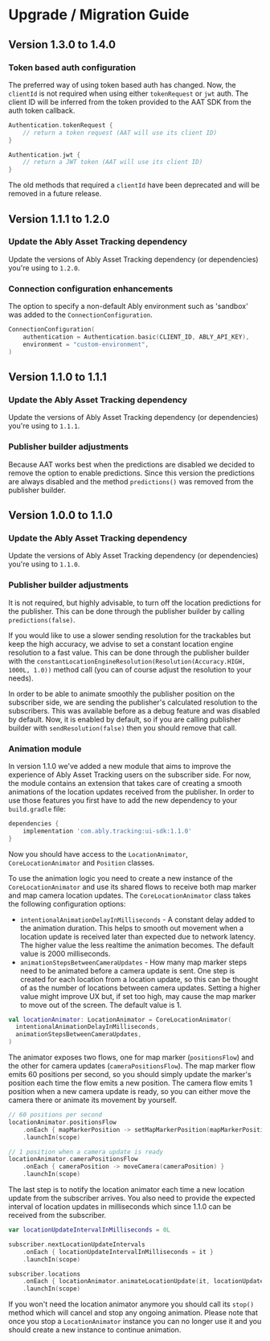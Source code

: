 # Upgrade / Migration Guide

## Version 1.3.0 to 1.4.0

### Token based auth configuration

The preferred way of using token based auth has changed. Now, the `clientId` is not required when using either `tokenRequest` or `jwt` auth.
The client ID will be inferred from the token provided to the AAT SDK from the auth token callback.

```kotlin
Authentication.tokenRequest {
    // return a token request (AAT will use its client ID)
}

Authentication.jwt {
    // return a JWT token (AAT will use its client ID)
}
```

The old methods that required a `clientId` have been deprecated and will be removed in a future release.

## Version 1.1.1 to 1.2.0

### Update the Ably Asset Tracking dependency

Update the versions of Ably Asset Tracking dependency (or dependencies) you're using to `1.2.0`.

### Connection configuration enhancements

The option to specify a non-default Ably environment such as 'sandbox' was added to the `ConnectionConfiguration`.

```kotlin
ConnectionConfiguration(
    authentication = Authentication.basic(CLIENT_ID, ABLY_API_KEY),
    environment = "custom-environment",
)
```

## Version 1.1.0 to 1.1.1

### Update the Ably Asset Tracking dependency

Update the versions of Ably Asset Tracking dependency (or dependencies) you're using to `1.1.1`.

### Publisher builder adjustments

Because AAT works best when the predictions are disabled we decided to remove the option to enable predictions.
Since this version the predictions are always disabled and the method `predictions()` was removed from the publisher builder.

## Version 1.0.0 to 1.1.0

### Update the Ably Asset Tracking dependency

Update the versions of Ably Asset Tracking dependency (or dependencies) you're using to `1.1.0`.

### Publisher builder adjustments

It is not required, but highly advisable, to turn off the location predictions for the publisher. This can be done through the publisher builder by calling `predictions(false)`.

If you would like to use a slower sending resolution for the trackables but keep the high accuracy, we advise to set a constant location engine resolution to a fast value. This can be done through the publisher builder with the `constantLocationEngineResolution(Resolution(Accuracy.HIGH, 1000L, 1.0))` method call (you can of course adjust the resolution to your needs).

In order to be able to animate smoothly the publisher position on the subscriber side, we are sending the publisher's calculated resolution to the subscribers. This was available before as a debug feature and was disabled by default. Now, it is enabled by default, so if you are calling publisher builder with `sendResolution(false)` then you should remove that call.

### Animation module

In version 1.1.0 we've added a new module that aims to improve the experience of Ably Asset Tracking users on the subscriber side. For now, the module contains an extension that takes care of creating a smooth animations of the location updates received from the publisher. In order to use those features you first have to add the new dependency to your `build.gradle` file:

```groovy
dependencies {
    implementation 'com.ably.tracking:ui-sdk:1.1.0'
}
```

Now you should have access to the `LocationAnimator`, `CoreLocationAnimator` and `Position` classes.

To use the animation logic you need to create a new instance of the `CoreLocationAnimator` and use its shared flows to receive both map marker and map camera location updates.
The `CoreLocationAnimator` class takes the following configuration options:

- `intentionalAnimationDelayInMilliseconds` - A constant delay added to the animation duration. This helps to smooth out movement when a location update is received later than expected due to network latency.
  The higher value the less realtime the animation becomes. The default value is 2000 milliseconds.
- `animationStepsBetweenCameraUpdates` - How many map marker steps need to be animated before a camera update is sent.
  One step is created for each location from a location update, so this can be thought of as the number of locations between camera updates.
  Setting a higher value might improve UX but, if set too high, may cause the map marker to move out of the screen. The default value is 1.

```kotlin
val locationAnimator: LocationAnimator = CoreLocationAnimator(
  intentionalAnimationDelayInMilliseconds,
  animationStepsBetweenCameraUpdates,
)
```

The animator exposes two flows, one for map marker (`positionsFlow`) and the other for camera updates (`cameraPositionsFlow`).
The map marker flow emits 60 positions per second, so you should simply update the marker's position each time the flow emits a new position.
The camera flow emits 1 position when a new camera update is ready, so you can either move the camera there or animate its movement by yourself.

```kotlin
// 60 positions per second
locationAnimator.positionsFlow
    .onEach { mapMarkerPosition -> setMapMarkerPosition(mapMarkerPosition) }
    .launchIn(scope)

// 1 position when a camera update is ready
locationAnimator.cameraPositionsFlow
    .onEach { cameraPosition -> moveCamera(cameraPosition) }
    .launchIn(scope)
```

The last step is to notify the location animator each time a new location update from the subscriber arrives. You also need to provide the expected interval of location updates in milliseconds which since 1.1.0 can be received from the subscriber.

```kotlin
var locationUpdateIntervalInMilliseconds = 0L

subscriber.nextLocationUpdateIntervals
    .onEach { locationUpdateIntervalInMilliseconds = it }
    .launchIn(scope)

subscriber.locations
    .onEach { locationAnimator.animateLocationUpdate(it, locationUpdateIntervalInMilliseconds) }
    .launchIn(scope)
```

If you won't need the location animator anymore you should call its `stop()` method which will cancel and stop any ongoing animation. Please note that once you stop a `LocationAnimator` instance you can no longer use it and you should create a new instance to continue animation.
